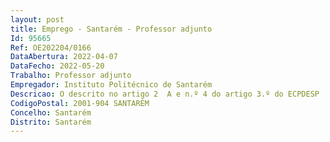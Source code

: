 ```yaml
--- 
layout: post
title: Emprego - Santarém - Professor adjunto
Id: 95665
Ref: OE202204/0166
DataAbertura: 2022-04-07
DataFecho: 2022-05-20
Trabalho: Professor adjunto
Empregador: Instituto Politécnico de Santarém
Descricao: O descrito no artigo 2  A e n.º 4 do artigo 3.º do ECPDESP
CodigoPostal: 2001-904 SANTARÉM
Concelho: Santarém
Distrito: Santarém
--- 
```

